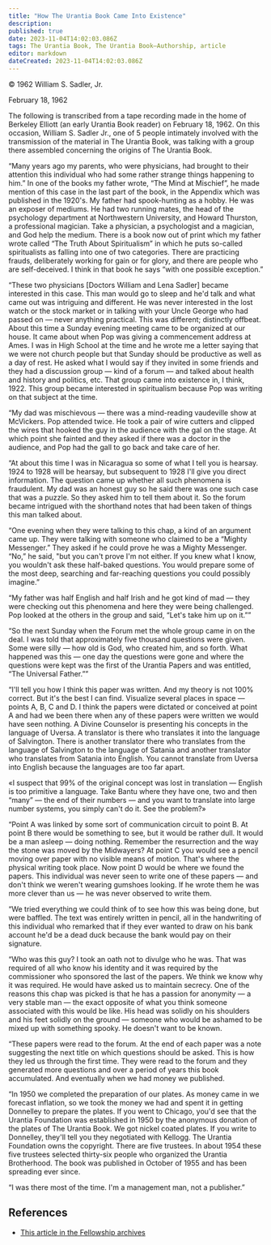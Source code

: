 ```yaml
---
title: "How The Urantia Book Came Into Existence"
description: 
published: true
date: 2023-11-04T14:02:03.086Z
tags: The Urantia Book, The Urantia Book—Authorship, article
editor: markdown
dateCreated: 2023-11-04T14:02:03.086Z
---
```


<p class="v-card v-sheet theme--light gray lighten-3 px-2">© 1962 William S. Sadler, Jr.</p>

February 18, 1962

The following is transcribed from a tape recording made in the home of Berkeley Elliott (an early Urantia Book reader) on February 18, 1962. On this occasion, William S. Sadler Jr., one of 5 people intimately involved with the transmission of the material in The Urantia Book, was talking with a group there assembled concerning the origins of The Urantia Book.

“Many years ago my parents, who were physicians, had brought to their attention this individual who had some rather strange things happening to him.” In one of the books my father wrote, “The Mind at Mischief”, he made mention of this case in the last part of the book, in the Appendix which was published in the 1920's. My father had spook-hunting as a hobby. He was an exposer of mediums. He had two running mates, the head of the psychology department at Northwestern University, and Howard Thurston, a professional magician. Take a physician, a psychologist and a magician, and God help the medium. There is a book now out of print which my father wrote called “The Truth About Spiritualism” in which he puts so-called spiritualists as falling into one of two categories. There are practicing frauds, deliberately working for gain or for glory, and there are people who are self-deceived. I think in that book he says “with one possible exception.”

“These two physicians [Doctors William and Lena Sadler] became interested in this case. This man would go to sleep and he'd talk and what came out was intriguing and different. He was never interested in the lost watch or the stock market or in talking with your Uncle George who had passed on — never anything practical. This was different; distinctly offbeat. About this time a Sunday evening meeting came to be organized at our house. It came about when Pop was giving a commencement address at Ames. I was in High School at the time and he wrote me a letter saying that we were not church people but that Sunday should be productive as well as a day of rest. He asked what I would say if they invited in some friends and they had a discussion group — kind of a forum — and talked about health and history and politics, etc. That group came into existence in, I think, 1922. This group became interested in spiritualism because Pop was writing on that subject at the time.

“My dad was mischievous — there was a mind-reading vaudeville show at McVickers. Pop attended twice. He took a pair of wire cutters and clipped the wires that hooked the guy in the audience with the gal on the stage. At which point she fainted and they asked if there was a doctor in the audience, and Pop had the gall to go back and take care of her.

“At about this time I was in Nicaragua so some of what I tell you is hearsay. 1924 to 1928 will be hearsay, but subsequent to 1928 I'll give you direct information. The question came up whether all such phenomena is fraudulent. My dad was an honest guy so he said there was one such case that was a puzzle. So they asked him to tell them about it. So the forum became intrigued with the shorthand notes that had been taken of things this man talked about.

“One evening when they were talking to this chap, a kind of an argument came up. They were talking with someone who claimed to be a “Mighty Messenger.” They asked if he could prove he was a Mighty Messenger. “No,” he said, "but you can't prove I'm not either. If you knew what I know, you wouldn't ask these half-baked questions. You would prepare some of the most deep, searching and far-reaching questions you could possibly imagine.”

“My father was half English and half Irish and he got kind of mad — they were checking out this phenomena and here they were being challenged. Pop looked at the others in the group and said, “Let's take him up on it.””

“So the next Sunday when the Forum met the whole group came in on the deal. I was told that approximately five thousand questions were given. Some were silly — how old is God, who created him, and so forth. What happened was this — one day the questions were gone and where the questions were kept was the first of the Urantia Papers and was entitled, “The Universal Father.””

“I'll tell you how I think this paper was written. And my theory is not 100% correct. But it's the best I can find. Visualize several places in space — points A, B, C and D. I think the papers were dictated or conceived at point A and had we been there when any of these papers were written we would have seen nothing. A Divine Counselor is presenting his concepts in the language of Uversa. A translator is there who translates it into the language of Salvington. There is another translator there who translates from the language of Salvington to the language of Satania and another translator who translates from Satania into English. You cannot translate from Uversa into English because the languages are too far apart.

«I suspect that 99% of the original concept was lost in translation — English is too primitive a language. Take Bantu where they have one, two and then “many” — the end of their numbers — and you want to translate into large number systems, you simply can't do it. See the problem?»

“Point A was linked by some sort of communication circuit to point B. At point B there would be something to see, but it would be rather dull. It would be a man asleep — doing nothing. Remember the resurrection and the way the stone was moved by the Midwayers? At point C you would see a pencil moving over paper with no visible means of motion. That's where the physical writing took place. Now point D would be where we found the papers. This individual was never seen to write one of these papers — and don't think we weren't wearing gumshoes looking. If he wrote them he was more clever than us — he was never observed to write them.

“We tried everything we could think of to see how this was being done, but were baffled. The text was entirely written in pencil, all in the handwriting of this individual who remarked that if they ever wanted to draw on his bank account he'd be a dead duck because the bank would pay on their signature.

“Who was this guy? I took an oath not to divulge who he was. That was required of all who know his identity and it was required by the commissioner who sponsored the last of the papers. We think we know why it was required. He would have asked us to maintain secrecy. One of the reasons this chap was picked is that he has a passion for anonymity — a very stable man — the exact opposite of what you think someone associated with this would be like. His head was solidly on his shoulders and his feet solidly on the ground — someone who would be ashamed to be mixed up with something spooky. He doesn't want to be known.

“These papers were read to the forum. At the end of each paper was a note suggesting the next title on which questions should be asked. This is how they led us through the first time. They were read to the forum and they generated more questions and over a period of years this book accumulated. And eventually when we had money we published.

“In 1950 we completed the preparation of our plates. As money came in we forecast inflation, so we took the money we had and spent it in getting Donnelley to prepare the plates. If you went to Chicago, you'd see that the Urantia Foundation was established in 1950 by the anonymous donation of the plates of The Urantia Book. We got nickel coated plates. If you write to Donnelley, they'll tell you they negotiated with Kellogg. The Urantia Foundation owns the copyright. There are five trustees. In about 1954 these five trustees selected thirty-six people who organized the Urantia Brotherhood. The book was published in October of 1955 and has been spreading ever since.

“I was there most of the time. I'm a management man, not a publisher.”

## References

* [This article in the Fellowship archives](https://urantiabook.org/How-the-Urantia-Book-Came-into-Existence)